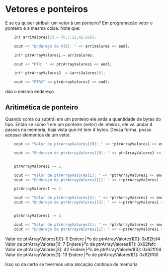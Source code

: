 # Vetores e ponteiros

E se eu quiser atribuir um vetor à um ponteiro? Em programação vetor e ponteiro é a mesma coisa. Note que:
```cpp
    int arriValores[5] = {0,7,13,42,666};

    cout << "Endereço de V[0]: " << arriValores << endl;

    int* ptrArrayValores1 = arriValores;

    cout << "PTR: " << ptrArrayValores1 << endl;

    int* ptrArrayValores2  = &arriValores[0];

    cout << "PTR2" << ptrArrayValores2 << endl;
```

dão o mesmo endereço




## Aritimética de ponteiro

Quando soma ou subtrái em um ponteiro ele anda a quantidade de bytes do tipo. Então se somo 1 em um ponteiro (vetor) de inteiros, ele vai andar 4 passos na memória, haja vista que int tem 4 bytes. Dessa forma, posso acessar elementos de um vetor.
 
```cpp
    cout << "Valor de ptrArrayValores1[0]: " << *ptrArrayValores1 << endl;

    cout << "Endereço de ptrArrayValores1[0]: " << ptrArrayValores1 << endl;


    ptrArrayValores1 += 1;

    cout << "Valor de ptrArrayValores[1]: " << *ptrArrayValores1 << endl;
    cout << "Endereço de ptrArrayValores1[1]: " << ++ptrArrayValores1 << endl;

    ptrArrayValores1 += 1;

    cout << "Valor de ptrArrayValores[3]: " << *ptrArrayValores1 << endl;
    cout << "Endereço de ptrArrayValores1[3]: " << ++ptrArrayValores1 << endl;


    ptrArrayValores1 -= 2;

    cout << "Valor de ptrArrayValores[1]: " << *ptrArrayValores1 << endl;
    cout << "Endereço de ptrArrayValores1[1]: " << ++ptrArrayValores1 << endl;
```

Valor de ptrArrayValores1[0]: 0
Endere├ºo de ptrArrayValores1[0]: 0x62fef4
Valor de ptrArrayValores[1]: 7
Endere├ºo de ptrArrayValores1[1]: 0x62fefc
Valor de ptrArrayValores[3]: 42
Endere├ºo de ptrArrayValores1[3]: 0x62ff04
Valor de ptrArrayValores[1]: 13
Endere├ºo de ptrArrayValores1[1]: 0x62ff00

Isso so da certo se tivermos uma alocação continua de memoria